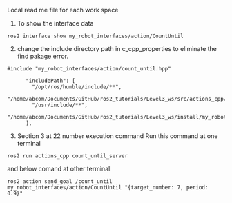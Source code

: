 Local read me file for each work space 

1) To show the interface data 
```
ros2 interface show my_robot_interfaces/action/CountUntil 

```

2) change the include directory path in c_cpp_properties to eliminate the find pakage error.

```
#include "my_robot_interfaces/action/count_until.hpp"

```

```
      "includePath": [
        "/opt/ros/humble/include/**",
        "/home/abcom/Documents/GitHub/ros2_tutorials/Level3_ws/src/actions_cpp/include/**",
        "/usr/include/**",
        "/home/abcom/Documents/GitHub/ros2_tutorials/Level3_ws/install/my_robot_interfaces/include/**"
      ],
```

3) Section 3 at 22 number execution command
Run this command at one terminal 
```
ros2 run actions_cpp count_until_server

```
and below comand at other terminal
```
ros2 action send_goal /count_until my_robot_interfaces/action/CountUntil "{target_number: 7, period: 0.9}"

```
